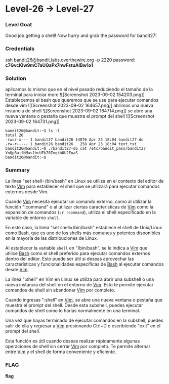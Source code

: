 # Level-26 -> Level-27

### Level Goat
Good job getting a shell! Now hurry and grab the password for bandit27!
### Credentials
ssh bandit26@bandit.labs.overthewire.org -p 2220
password: **c7GvcKlw9mC7aUQaPx7nwFstuAIBw1o1**
### Solution
aplicamos lo mismo que en el nivel pasado reduciendo el tamaño de la terminal para iniciar more
![[Screenshot 2023-09-02 154203.png]]
Establecemos el bash que queremos que se use para ejecutar comandos desde vim 
![[Screenshot 2023-09-02 164657.png]]
abrimos una nueva instancia de shell
![[Screenshot 2023-09-02 164714.png]]
se abre una nueva ventana o pestaña que muestra el prompt del shell
![[Screenshot 2023-09-02 164731.png]]
```shell
bandit26@bandit:~$ ls -l                                                                                         
total 20                                                                                                            
-rwsr-x--- 1 bandit27 bandit26 14876 Apr 23 18:04 bandit27-do                           -rw-r----- 1 bandit26 bandit26   258 Apr 23 18:04 text.txt                                                          
bandit26@bandit:~$ ./bandit27-do cat /etc/bandit_pass/bandit27
YnQpBuifNMas1hcUFk70ZmqkhUU2EuaS                                                                                    
bandit26@bandit:~$
```
### Summary
La línea "set shell=/bin/bash" en Linux se utiliza en el contexto del editor de texto [Vim](https://www.google.com/search?q=Vim) para establecer el shell que se utilizará para ejecutar comandos externos desde Vim.

Cuando [Vim](https://www.google.com/search?q=Vim) necesita ejecutar un comando externo, como al utilizar la función "!command" o al utilizar ciertas características de [Vim](https://www.google.com/search?q=Vim) como la expansión de comandos (`:r !command`), utiliza el shell especificado en la variable de entorno `shell`.

En este caso, la línea "set shell=/bin/bash" establece el shell de Unix/Linux como [Bash](https://www.google.com/search?q=Bash), que es uno de los shells más comunes y potentes disponibles en la mayoría de las distribuciones de Linux.

Al establecer la variable `shell` en "/bin/bash", se le indica a [Vim](https://www.google.com/search?q=Vim) que utilice [Bash](https://www.google.com/search?q=Bash) como el shell preferido para ejecutar comandos externos dentro del editor. Esto puede ser útil si deseas aprovechar las características y funcionalidades específicas de [Bash](https://www.google.com/search?q=Bash) al ejecutar comandos desde [Vim](https://www.google.com/search?q=Vim).



La línea ":shell" en Vim en Linux se utiliza para abrir una subshell o una nueva instancia del shell en el entorno de [Vim](https://www.google.com/search?q=Vim). Esto te permite ejecutar comandos de shell sin abandonar [Vim](https://www.google.com/search?q=Vim) por completo.

Cuando ingresas ":shell" en [Vim](https://www.google.com/search?q=Vim), se abre una nueva ventana o pestaña que muestra el prompt del shell. Desde esta subshell, puedes ejecutar comandos de shell como lo harías normalmente en una terminal.

Una vez que hayas terminado de ejecutar comandos en la subshell, puedes salir de ella y regresar a [Vim](https://www.google.com/search?q=Vim) presionando Ctrl+D o escribiendo "exit" en el prompt del shell.

Esta función es útil cuando deseas realizar rápidamente algunas operaciones de shell sin cerrar [Vim](https://www.google.com/search?q=Vim) por completo. Te permite alternar entre [Vim](https://www.google.com/search?q=Vim) y el shell de forma conveniente y eficiente.
### FLAG
**flag** 